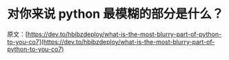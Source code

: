 # 对你来说 python 最模糊的部分是什么？

原文：[https://dev.to/hbibzdeploy/what-is-the-most-blurry-part-of-python-to-you-co7](https://dev.to/hbibzdeploy/what-is-the-most-blurry-part-of-python-to-you-co7)